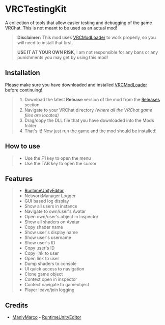 # VRCTestingKit
A collection of tools that allow easier testing and debugging of the game VRChat. This is not meant to be used as an actual mod!

> **Disclaimer:**
> This mod uses [VRCModLoader](https://github.com/Slaynash/VRCModLoader) to work properly, so you will need to install that first.
>   
>  **USE IT AT YOUR OWN RISK**, I am not responsible for any bans or any punishments you may get by using this mod!

## Installation ##
Please make sure you have downloaded and installed [VRCModLoader](https://github.com/Slaynash/VRCModLoader) before continuing!
> 1. Download the latest **Release** version of the mod from the [Releases](https://github.com/AtiLion/VRCTestingKit/releases) section
> 2. Navigate to your VRChat directory *(where all the VRChat game files are located)*
> 3. Drag/copy the DLL file that you have downloaded into the Mods folder
> 4. That's it! Now just run the game and the mod should be installed!

## How to use ##
> - Use the F1 key to open the menu
> - Use the TAB key to open the cursor

## Features ##
> - [RuntimeUnityEditor](https://github.com/ManlyMarco/RuntimeUnityEditor)
> - NetworkManager Logger
> - GUI based log display
> - Show all users in instance
> - Navigate to own/user's Avatar
> - Open own/user's object in Inspector
> - Show all shaders on Avatar
> - Copy shader name
> - Show user's display name
> - Show user's username
> - Show user's ID
> - Copy user's ID
> - Copy link to user
> - Open link to user
> - Dump shaders to console
> - UI quick access to navigation
> - Clone game object
> - Context open in inspector
> - Context navigate to gameobject
> - Player leave/join logging

## Credits ##
- [ManlyMarco](https://github.com/ManlyMarco) - [RuntimeUnityEditor](https://github.com/ManlyMarco/RuntimeUnityEditor)
